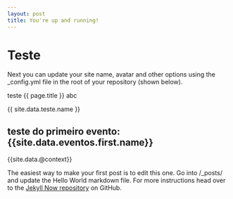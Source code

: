 ```yaml
---
layout: post
title: You're up and running!
---
```


# Teste

Next you can update your site name, avatar and other options using the _config.yml file in the root of your repository (shown below).

teste {{ page.title }} abc

{{ site.data.teste.name }}

## teste do primeiro evento: {{site.data.eventos.first.name}}

{{site.data.@context}}

The easiest way to make your first post is to edit this one. Go into /_posts/ and update the Hello World markdown file. For more instructions head over to the [Jekyll Now repository](https://github.com/barryclark/jekyll-now) on GitHub.
